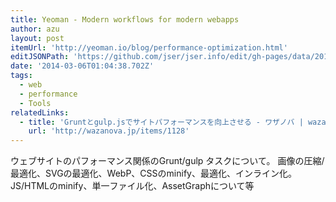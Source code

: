 ```yaml
---
title: Yeoman - Modern workflows for modern webapps
author: azu
layout: post
itemUrl: 'http://yeoman.io/blog/performance-optimization.html'
editJSONPath: 'https://github.com/jser/jser.info/edit/gh-pages/data/2014/03/index.json'
date: '2014-03-06T01:04:38.702Z'
tags:
  - web
  - performance
  - Tools
relatedLinks:
  - title: 'Gruntとgulp.jsでサイトパフォーマンスを向上させる - ワザノバ | wazanova'
    url: 'http://wazanova.jp/items/1128'
---
```

ウェブサイトのパフォーマンス関係のGrunt/gulp タスクについて。
画像の圧縮/最適化、SVGの最適化、WebP、CSSのminify、最適化、インライン化。
JS/HTMLのminify、単一ファイル化、AssetGraphについて等
